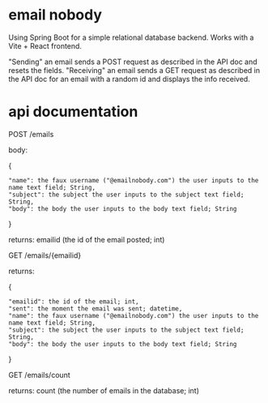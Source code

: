 # email nobody

Using Spring Boot for a simple relational database backend. Works with a Vite + React frontend.

"Sending" an email sends a POST request as described in the API doc and resets the fields.
"Receiving" an email sends a GET request as described in the API doc for an email with a random id and displays the info received.

# api documentation

POST /emails

body:

{

	"name": the faux username ("@emailnobody.com") the user inputs to the name text field; String,
	"subject": the subject the user inputs to the subject text field; String,
	"body": the body the user inputs to the body text field; String
	
}

returns: emailid (the id of the email posted; int)


GET /emails/{emailid}

returns:

{

	"emailid": the id of the email; int,
	"sent": the moment the email was sent; datetime,
	"name": the faux username ("@emailnobody.com") the user inputs to the name text field; String,
	"subject": the subject the user inputs to the subject text field; String,
	"body": the body the user inputs to the body text field; String
	
}


GET /emails/count

returns: count (the number of emails in the database; int)
